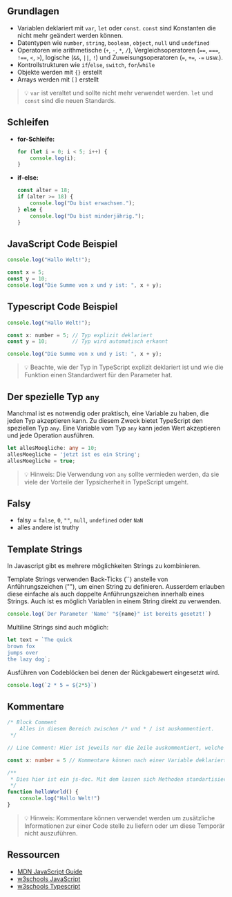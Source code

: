 ## Grundlagen
- Variablen deklariert mit `var`, `let` oder `const`. `const` sind Konstanten die nicht mehr geändert werden können.
- Datentypen wie `number`, `string`, `boolean`, `object`, `null` und `undefined`
- Operatoren wie arithmetische (`+`, `-`, `*`, `/`), Vergleichsoperatoren (`==`, `===`, `!==`, `<`, `>`), logische (`&&`, `||`, `!`) und
  Zuweisungsoperatoren (`=`, `+=`, `-=` usw.).
- Kontrollstrukturen wie `if`/`else`, `switch`, `for`/`while`
- Objekte werden mit `{}` erstellt
- Arrays werden mit `[]` erstellt

> 💡 `var` ist veraltet und sollte nicht mehr verwendet werden. `let` und `const` sind die neuen Standards.

## Schleifen
- **for-Schleife:**
  ```javascript
  for (let i = 0; i < 5; i++) {
      console.log(i);
  }
  ```

- **if-else:**
  ```javascript
  const alter = 18;
  if (alter >= 18) {
      console.log("Du bist erwachsen.");
  } else {
      console.log("Du bist minderjährig.");
  }
  ```

## JavaScript Code Beispiel

```javascript
console.log("Hallo Welt!");

const x = 5;
const y = 10;
console.log("Die Summe von x und y ist: ", x + y);
```
## Typescript Code Beispiel

```javascript
console.log("Hallo Welt!");

const x: number = 5; // Typ explizit deklariert
const y = 10;        // Typ wird automatisch erkannt

console.log("Die Summe von x und y ist: ", x + y);
```

> 💡 Beachte, wie der Typ in TypeScript explizit deklariert ist und wie die Funktion einen Standardwert für den Parameter hat.

## Der spezielle Typ `any`

Manchmal ist es notwendig oder praktisch, eine Variable zu haben, die jeden Typ akzeptieren kann. Zu diesem Zweck bietet TypeScript den speziellen Typ `any`. Eine Variable vom Typ `any` kann jeden Wert akzeptieren und jede Operation ausführen.

```typescript
let allesMoegliche: any = 10;
allesMoegliche = 'jetzt ist es ein String';
allesMoegliche = true;
```

> 💡 Hinweis: Die Verwendung von `any` sollte vermieden werden, da sie viele der Vorteile der Typsicherheit in TypeScript umgeht.

## Falsy

* falsy = `false`, `0`, `""`, `null`, `undefined` oder `NaN`
* alles andere ist truthy

## Template Strings
In Javascript gibt es mehrere möglichkeiten Strings zu kombinieren.

Template Strings verwenden Back-Ticks (``) anstelle von Anführungszeichen (""), um einen String zu definieren. 
Ausserdem erlauben diese einfache als auch doppelte Anführungszeichen innerhalb eines Strings. Auch ist es möglich Variablen in einem String direkt zu verwenden.
```typescript
console.log(`Der Parameter 'Name' "${name}" ist bereits gesetzt!`)
```

Multiline Strings sind auch möglich:
```typescript
let text = `The quick
brown fox
jumps over
the lazy dog`;
```

Ausführen von Codeblöcken bei denen der Rückgabewert eingesetzt wird.
```typescript
console.log(`2 * 5 = ${2*5}`)
```
## Kommentare

```typescript
/* Block Comment
    Alles in diesem Bereich zwischen /* und * / ist auskommentiert. 
 */

// Line Comment: Hier ist jeweils nur die Zeile auskommentiert, welche // ein hat.

const x: number = 5 // Kommentare können nach einer Variable deklariert werden

/**
 * Dies hier ist ein js-doc. Mit dem lassen sich Methoden standartisiert Kommentieren.
 */
function helloWorld() {
	console.log("Hallo Welt!")
}
```
> 💡 Hinweis: Kommentare können verwendet werden um zusätzliche Informationen zur einer Code stelle zu liefern oder um diese Temporär nicht auszuführen. 

## Ressourcen

- [MDN JavaScript Guide](https://developer.mozilla.org/de/docs/Web/JavaScript/Guide)
- [w3schools JavaScript](https://www.w3schools.com/js/default.asp)
- [w3schools Typescript](https://www.w3schools.com/typescript/index.php)